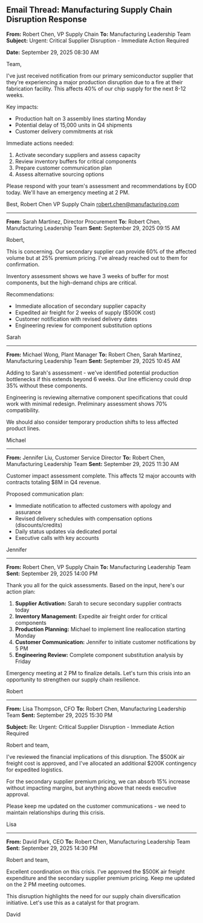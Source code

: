 ## Email Thread: Manufacturing Supply Chain Disruption Response

**From:** Robert Chen, VP Supply Chain
**To:** Manufacturing Leadership Team
**Subject:** Urgent: Critical Supplier Disruption - Immediate Action Required

**Date:** September 29, 2025 08:30 AM

Team,

I've just received notification from our primary semiconductor supplier that they're experiencing a major production disruption due to a fire at their fabrication facility. This affects 40% of our chip supply for the next 8-12 weeks.

Key impacts:
- Production halt on 3 assembly lines starting Monday
- Potential delay of 15,000 units in Q4 shipments
- Customer delivery commitments at risk

Immediate actions needed:
1. Activate secondary suppliers and assess capacity
2. Review inventory buffers for critical components
3. Prepare customer communication plan
4. Assess alternative sourcing options

Please respond with your team's assessment and recommendations by EOD today. We'll have an emergency meeting at 2 PM.

Best,
Robert Chen
VP Supply Chain
robert.chen@manufacturing.com

---

**From:** Sarah Martinez, Director Procurement
**To:** Robert Chen, Manufacturing Leadership Team
**Sent:** September 29, 2025 09:15 AM

Robert,

This is concerning. Our secondary supplier can provide 60% of the affected volume but at 25% premium pricing. I've already reached out to them for confirmation.

Inventory assessment shows we have 3 weeks of buffer for most components, but the high-demand chips are critical.

Recommendations:
- Immediate allocation of secondary supplier capacity
- Expedited air freight for 2 weeks of supply ($500K cost)
- Customer notification with revised delivery dates
- Engineering review for component substitution options

Sarah

---

**From:** Michael Wong, Plant Manager
**To:** Robert Chen, Sarah Martinez, Manufacturing Leadership Team
**Sent:** September 29, 2025 10:45 AM

Adding to Sarah's assessment - we've identified potential production bottlenecks if this extends beyond 6 weeks. Our line efficiency could drop 35% without these components.

Engineering is reviewing alternative component specifications that could work with minimal redesign. Preliminary assessment shows 70% compatibility.

We should also consider temporary production shifts to less affected product lines.

Michael

---

**From:** Jennifer Liu, Customer Service Director
**To:** Robert Chen, Manufacturing Leadership Team
**Sent:** September 29, 2025 11:30 AM

Customer impact assessment complete. This affects 12 major accounts with contracts totaling $8M in Q4 revenue.

Proposed communication plan:
- Immediate notification to affected customers with apology and assurance
- Revised delivery schedules with compensation options (discounts/credits)
- Daily status updates via dedicated portal
- Executive calls with key accounts

Jennifer

---

**From:** Robert Chen, VP Supply Chain
**To:** Manufacturing Leadership Team
**Sent:** September 29, 2025 14:00 PM

Thank you all for the quick assessments. Based on the input, here's our action plan:

1. **Supplier Activation:** Sarah to secure secondary supplier contracts today
2. **Inventory Management:** Expedite air freight order for critical components
3. **Production Planning:** Michael to implement line reallocation starting Monday
4. **Customer Communication:** Jennifer to initiate customer notifications by 5 PM
5. **Engineering Review:** Complete component substitution analysis by Friday

Emergency meeting at 2 PM to finalize details. Let's turn this crisis into an opportunity to strengthen our supply chain resilience.

Robert

---

**From:** Lisa Thompson, CFO
**To:** Robert Chen, Manufacturing Leadership Team
**Sent:** September 29, 2025 15:30 PM

**Subject:** Re: Urgent: Critical Supplier Disruption - Immediate Action Required

Robert and team,

I've reviewed the financial implications of this disruption. The $500K air freight cost is approved, and I've allocated an additional $200K contingency for expedited logistics.

For the secondary supplier premium pricing, we can absorb 15% increase without impacting margins, but anything above that needs executive approval.

Please keep me updated on the customer communications - we need to maintain relationships during this crisis.

Lisa

---

**From:** David Park, CEO
**To:** Robert Chen, Manufacturing Leadership Team
**Sent:** September 29, 2025 14:30 PM

Robert and team,

Excellent coordination on this crisis. I've approved the $500K air freight expenditure and the secondary supplier premium pricing. Keep me updated on the 2 PM meeting outcomes.

This disruption highlights the need for our supply chain diversification initiative. Let's use this as a catalyst for that program.

David
